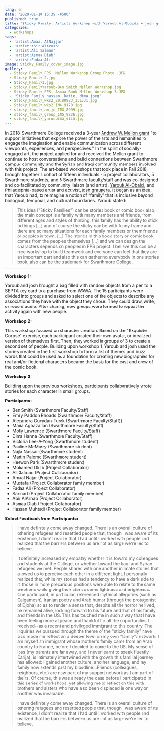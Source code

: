```yaml
---
lang: en
date: '2020-01-10 16:39 -0500'
published: true
title: 'Sticky Family: Artists Workshop with Yaroub Al-Obaidi + josh graupera'
categories:
  - workshops
tags:
  - 'artist:Amaal AlNajjar'
  - 'artist:Abir AlArnab'
  - 'artist:Ali Salman'
  - 'artist:Asmaa Diab'
  - 'artist:Fadaa Ali'
image: Sticky_Family_cover_image.jpg
gallery:
  - Sticky Family_FPS. Mellon Workshop Group Photo .JPG
  - Sticky Family 2.jpg
  - Sticky_Family1.jpg
  - Sticky_FamilyYaroub-Ben Smith_Mellon Workshop.jpg
  - Sticky_Family_FPS. Asmaa Book Mellon Workshop 3.JPG
  - 'Sticky_Family_hassan, katie, dima.jpeg'
  - Sticky_Family_wks2_20180923_131031.jpg
  - Sticky_Family_wks2_IMG_9170.jpg
  - sticky_family_am_jo_IMG_8999.jpg
  - sticky_family_group_IMG_9226.jpg
  - sticky_family_yaroubIMG_9115.jpg
---
```

In 2018, Swarthmore College received a 3-year [Andrew W. Mellon grant](https://www.swarthmore.edu/presidents-office/mellon-grant-arts-and-humanities) "to support initiatives that explore the power of the arts and humanities to engage the imagination and enable communication across different viewpoints, experiences, and perspectives." In the spirit of socially-engaged art, the project applied for and received the Mellon grant to continue to host conversations and build connections between Swarthmore campus community and the Syrian and Iraqi community members involved with this project. The art-based workshops that took place in Fall 2018, brought together a cohort of fifteen individuals - 5 project collaborators, 5 Swarthmore students, and 5 Swarthmore faculty/staff and was co-designed and co-facilitated by community liaison (and artist), [Yaroub Al-Obaidi](http://fps.swarthmore.edu/project-team/), and Philadelphia-based artist and activist, [josh graupera](http://www.joshgraupera.com/). It began as an idea, that Yaroub had, to reimagine a notion of “family” that is inclusive beyond biological, temporal, and cultural boundaries. Yaroub stated: 
> This idea [“Sticky Families”] can be stories book or comic book also, the main concept is a family with many members and friends, from different ages and styles of thinking, this family has the ability to stick to things [...] and of course the sticky can be with funny frame and there are so many situations for each family members or them friends or peoples in town. [...] The stories in this book story or comic book comes from the peoples themselves [...] and we can design the characters depends on peoples in FPS project. I believe this can be a nice workshop to build teamwork and everyone can feel that they are an important part and also this can gathering everybody in one stories book, also can be the trademark for Swarthmore College.

<hr/>

**Workshop 1:**

Yaroub and josh brought a bag filled with random objects from a pen to a SEPTA key card to a purchase from WAWA. The 15 participants were divided into groups and asked to select one of the objects  to describe any associations they have with the object they chose. They could draw, write, or record audio. After sharing, new groups were formed to repeat the activity again with new people. 

**Workshop 2:** 

This workshop focused on character creation. Based on the "Exquisite Corpse" exercise, each participant created their own avatar, or idealized version of themselves first. Then, they worked in groups of 3 to create a second set of people. Building upon workshop 1, Yaroub and josh used the stories created in the first workshop to form a list of themes and buzz words that could be used as a foundation for creating new biographies for real and/or fictional characters became the basis for the cast and crew of the comic book.

**Workshop 3:**

Building upon the previous workshops, participants collaboratively wrote stories for each character in small groups. 


**Participants:**
- Ben Smith (Swarthmore Faculty/Staff) 
- Emily Paddon Rhoads (Swarthmore Faculty/Staff) 
- Alexandra Gueydan-Turek (Swarthmore Faculty/Staff)) 
- Maria Aghazarian (Swarthmore Faculty/Staff) 
- Molly Lawrence (Swarthmore Faculty/Staff) 
- Dima Hanna (Swarthmore Faculty/Staff) 
- Victoria Lee-A-Yong (Swarthmore student)
- Pauline McMurry (Swarthmore student)
- Najla Nassar (Swarthmore student)
- Martin Palomo (Swarthmore student)
- Heewon Park (Swarthmore student) 
- Mohamed Okab (Project Collaborator)
- Ali Salman (Project Collaborator)  
- Amaal Najar (Project Collaborator)
- Mustafa (Project Collaborator family member)
- Fadaa Ali (Project Collaborator)
- Sarmad (Project Collaborator family member)
- Abir AlArnab (Project Collaborator)
- Asmaa Diab (Project Collaborator) 
- Hassan Muhtadi (Project Collaborator family member)


**Select Feedback from Participants:**
> I have definitely come away changed. There is an overall culture of othering refugees and resettled people that, though I was aware of its existence, I didn't realize that I had until I worked with people and realized that the barriers between us are not as large we're led to believe.

> It definitely increased my empathy whether it is toward my colleagues and students at the College, or whether toward the Iraqi and Syrian refugees we met. People shared with one another intimate stories that allowed us to perceive each other in a different light. I personally realized that, while my stories had a tendency to have a dark side to it, those in more precarious positions were able to relate to the same emotions while giving their stories some lightness and brightness. One participant, in particular, referenced mythical allegories (such as Galgamesh), Iranian poetry and Arab humor (through the protagonist of Djoha) so as to render a sense that, despite all the horror he lived, he remained alive, looking forward to his future and that of his family and friends in the US. This has touched me in such a way that I have been feeling more at peace and thankful for all the opportunities I received--as a recent and privileged immigrant to this country.
The inquiries we pursued through the theme of the "sticky family" have also made me reflect on a deeper level on my own "family"/ network: I am myself an immigrant whose mother's family came from an Arab country to France, before I decided to come to the US. My sense of loss (my parents are far away, and I never learnt to speak fluently Darija), is intimately intertwined with the growth this familial journey has allowed: I gained another culture, another language, and my family now extends past my bloodline...Friends (colleagues, neighbors, etc.) are now part of my support network as I am part of theirs. Of course, this was already the case before I participated in this series of workshops, yet allowing me to reflect on this with brothers and sisters who have also been displaced in one way or another was invaluable.

> I have definitely come away changed. There is an overall culture of othering refugees and resettled people that, though I was aware of its existence, I didn't realize that I had until I worked with people and realized that the barriers between us are not as large we're led to believe.


